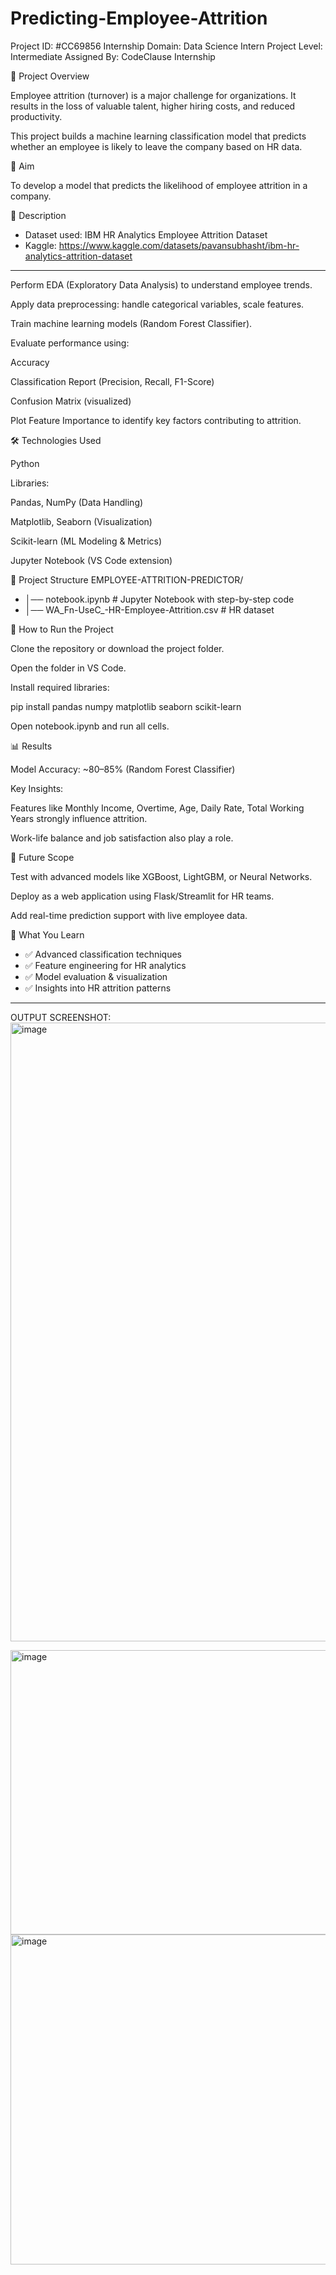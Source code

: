# Predicting-Employee-Attrition


Project ID: #CC69856
Internship Domain: Data Science Intern
Project Level: Intermediate
Assigned By: CodeClause Internship

📌 Project Overview

Employee attrition (turnover) is a major challenge for organizations. It results in the loss of valuable talent, higher hiring costs, and reduced productivity.

This project builds a machine learning classification model that predicts whether an employee is likely to leave the company based on HR data.

🎯 Aim

To develop a model that predicts the likelihood of employee attrition in a company.

📖 Description

 - Dataset used: IBM HR Analytics Employee Attrition Dataset
- Kaggle: https://www.kaggle.com/datasets/pavansubhasht/ibm-hr-analytics-attrition-dataset
---

Perform EDA (Exploratory Data Analysis) to understand employee trends.

Apply data preprocessing: handle categorical variables, scale features.

Train machine learning models (Random Forest Classifier).

Evaluate performance using:

Accuracy

Classification Report (Precision, Recall, F1-Score)

Confusion Matrix (visualized)

Plot Feature Importance to identify key factors contributing to attrition.

🛠️ Technologies Used

Python

Libraries:

Pandas, NumPy (Data Handling)

Matplotlib, Seaborn (Visualization)

Scikit-learn (ML Modeling & Metrics)

Jupyter Notebook (VS Code extension)

📂 Project Structure
EMPLOYEE-ATTRITION-PREDICTOR/
- │── notebook.ipynb                # Jupyter Notebook with step-by-step code
- │── WA_Fn-UseC_-HR-Employee-Attrition.csv  # HR dataset

🚀 How to Run the Project

Clone the repository or download the project folder.

Open the folder in VS Code.

Install required libraries:

pip install pandas numpy matplotlib seaborn scikit-learn


Open notebook.ipynb and run all cells.

📊 Results

Model Accuracy: ~80–85% (Random Forest Classifier)

Key Insights:

Features like Monthly Income, Overtime, Age, Daily Rate, Total Working Years strongly influence attrition.

Work-life balance and job satisfaction also play a role.

🔮 Future Scope

Test with advanced models like XGBoost, LightGBM, or Neural Networks.

Deploy as a web application using Flask/Streamlit for HR teams.

Add real-time prediction support with live employee data.

📌 What You Learn

- ✅ Advanced classification techniques
- ✅ Feature engineering for HR analytics
- ✅ Model evaluation & visualization
- ✅ Insights into HR attrition patterns
---
OUTPUT SCREENSHOT:
<img width="1860" height="990" alt="image" src="https://github.com/user-attachments/assets/7a63d69b-bb6b-4ad6-b4e6-a8258ee423df" />

<img width="539" height="455" alt="image" src="https://github.com/user-attachments/assets/efc9388e-77e6-4c42-96bf-9a14a0086fae" />
<img width="998" height="528" alt="image" src="https://github.com/user-attachments/assets/4386fda5-94da-4726-b75f-5ed9166a2b0e" />


